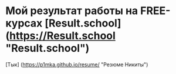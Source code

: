 # Мой результат работы на FREE-курсах [Result.school] (https://Result.school "Result.school") 

[Тык] (https://p1mka.github.io/resume/ "Резюме Никиты")

